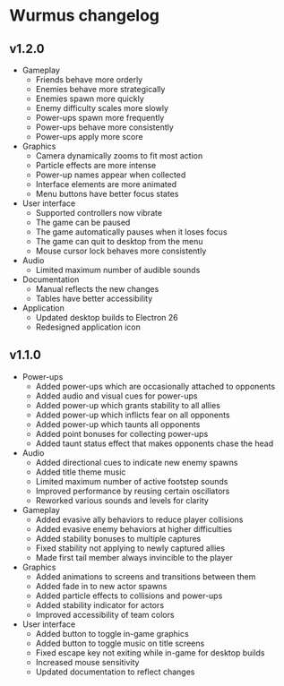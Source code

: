 # Wurmus changelog
## v1.2.0
- Gameplay
  - Friends behave more orderly
  - Enemies behave more strategically
  - Enemies spawn more quickly
  - Enemy difficulty scales more slowly
  - Power-ups spawn more frequently
  - Power-ups behave more consistently
  - Power-ups apply more score
- Graphics
  - Camera dynamically zooms to fit most action
  - Particle effects are more intense
  - Power-up names appear when collected
  - Interface elements are more animated
  - Menu buttons have better focus states
- User interface
  - Supported controllers now vibrate
  - The game can be paused
  - The game automatically pauses when it loses focus
  - The game can quit to desktop from the menu
  - Mouse cursor lock behaves more consistently
- Audio
  - Limited maximum number of audible sounds
- Documentation
  - Manual reflects the new changes
  - Tables have better accessibility
- Application
  - Updated desktop builds to Electron 26
  - Redesigned application icon

## v1.1.0
- Power-ups
  - Added power-ups which are occasionally attached to opponents
  - Added audio and visual cues for power-ups
  - Added power-up which grants stability to all allies
  - Added power-up which inflicts fear on all opponents
  - Added power-up which taunts all opponents
  - Added point bonuses for collecting power-ups
  - Added taunt status effect that makes opponents chase the head
- Audio
  - Added directional cues to indicate new enemy spawns
  - Added title theme music
  - Limited maximum number of active footstep sounds
  - Improved performance by reusing certain oscillators
  - Reworked various sounds and levels for clarity
- Gameplay
  - Added evasive ally behaviors to reduce player collisions
  - Added evasive enemy behaviors at higher difficulties
  - Added stability bonuses to multiple captures
  - Fixed stability not applying to newly captured allies
  - Made first tail member always invincible to the player
- Graphics
  - Added animations to screens and transitions between them
  - Added fade in to new actor spawns
  - Added particle effects to collisions and power-ups
  - Added stability indicator for actors
  - Improved accessibility of team colors
- User interface
  - Added button to toggle in-game graphics
  - Added button to toggle music on title screens
  - Fixed escape key not exiting while in-game for desktop builds
  - Increased mouse sensitivity
  - Updated documentation to reflect changes
